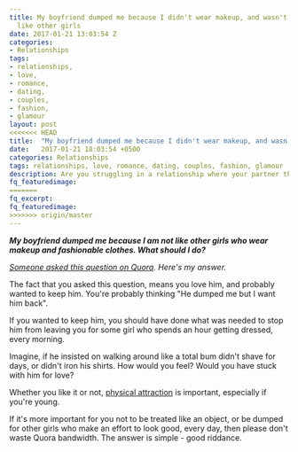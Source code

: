 ```yaml
---
title: My boyfriend dumped me because I didn't wear makeup, and wasn't fashionable,
  like other girls
date: 2017-01-21 13:03:54 Z
categories:
- Relationships
tags:
- relationships,
- love,
- romance,
- dating,
- couples,
- fashion,
- glamour
layout: post
<<<<<<< HEAD
title:  "My boyfriend dumped me because I didn't wear makeup, and wasn't fashionable, like other girls"
date:   2017-01-21 18:03:54 +0500
categories: Relationships
tags: relationships, love, romance, dating, couples, fashion, glamour
description: Are you struggling in a relationship where your partner thinks you are not as fashionable as others? There is a solution.
fq_featuredimage:
=======
fq_excerpt: 
fq_featuredimage: 
>>>>>>> origin/master
---
```


<em><strong>My boyfriend dumped me because I am not like other girls who wear makeup and fashionable clothes. What should I do?</strong></em>

<em><a href="https://www.quora.com/My-boyfriend-dumped-me-because-I-am-not-like-other-girls-who-wear-makeup-and-fashionable-clothes-What-should-I-do" target="_blank">Someone asked this question on Quora</a>. Here's my answer.</em>

The fact that you asked this question, means you love him, and probably wanted to keep him. You're probably thinking "He dumped me but I want him back".

If you wanted to keep him, you should have done what was needed to stop him from leaving you for some girl who spends an hour getting dressed, every morning.

Imagine, if he insisted on walking around like a total bum didn't shave for days, or didn't iron his shirts. How would you feel? Would you have stuck with him for love?

Whether you like it or not, <a class="zem_slink" title="Physical attractiveness" href="http://en.wikipedia.org/wiki/Physical_attractiveness" target="_blank" rel="wikipedia">physical attraction</a> is important, especially if you're young.

If it's more important for you not to be treated like an object, or be dumped for other girls who make an effort to look good, every day, then please don't waste Quora bandwidth. The answer is simple - good riddance.
